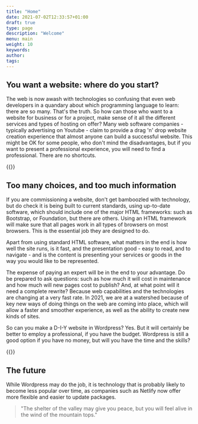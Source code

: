 ```yaml
---
title: "Home"
date: 2021-07-02T12:33:57+01:00
draft: true
type: page
description: "Welcome"
menu: main
weight: 10
keywords:
author: 
tags: 
---
```


## You want a website: where do you start?
The web is now awash with technologies so confusing that even web developers in a quandary about which programming language to learn: there are so many. That's the truth. So how can those who want to a website for business or for a project, make sense of it all the different services and types of hosting on offer? Many web software companies - typically advertising on Youtube - claim to provide a drag 'n' drop website creation experience that almost anyone can build a successful website. This might be OK for some people, who don't mind the disadvantages, but if you want to present a professional experience, you will need to find a professional. There are no shortcuts. 

{{<floatimageright img="bootstrap.png" text="Bootstrap Logo" >}}

## Too many choices, and too much information
If you are commissioning a website, don't get bamboozled with technology, but do check it is being built to current standards, using up-to-date software, which should include one of the major HTML frameworks: such as Bootstrap, or Foundation, but there are others. Using an HTML framework will make sure that all pages work in all types of browsers on most browsers. This is the essential job they are designed to do. 

Apart from using standard HTML software, what matters in the end is how well the site runs, is it fast, and the presentation good - easy to read, and to navigate - and is the content is presenting your services or goods in the way you would like to be represented. 

The expense of paying an expert will be in the end to your advantage. Do be prepared to ask questions: such as how much it will cost in maintenance and how much will new pages cost to publish? And, at what point will it need a complete rewrite? Because web capabilities and the technologies are changing at a very fast rate. In 2021, we are at a watershed because of key new ways of doing things on the web are coming into place, which will allow a faster and smoother experience, as well as the ability to create new kinds of sites.


So can you make a D-I-Y website in Wordpress? Yes. But it will certainly be better to employ a professional, if you have the budget. Wordpress is still a good option if you have no money, but will you have the time and the skills? 

{{<floatimageright img="WordPress-logotype-simplified.png" text="WordPress Logo" >}}

## The future
While Wordpress may do the job, it is technology that is probably likely to become less popular over time, as companies such as Netlify now offer more flexible and easier to update packages. 




> "The shelter of the valley may give you peace, but you will feel alive in the wind of the mountain tops."
